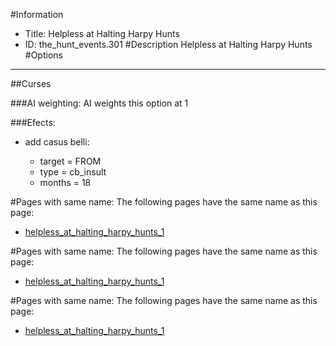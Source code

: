 #Information
 - Title: Helpless at Halting Harpy Hunts
 - ID: the_hunt_events.301
#Description
Helpless at Halting Harpy Hunts
#Options

___
##Curses

###AI weighting:
AI weights this option at 1


###Efects:<ul><li>add casus belli:</li><ul><li>target = FROM</li><li>type = cb_insult</li><li>months = 18</li></ul></ul>


#Pages with same name:
The following pages have the same name as this page:
 - [helpless_at_halting_harpy_hunts_1](helpless_at_halting_harpy_hunts_1.md)


#Pages with same name:
The following pages have the same name as this page:
 - [helpless_at_halting_harpy_hunts_1](helpless_at_halting_harpy_hunts_1.md)


#Pages with same name:
The following pages have the same name as this page:
 - [helpless_at_halting_harpy_hunts_1](helpless_at_halting_harpy_hunts_1.md)
